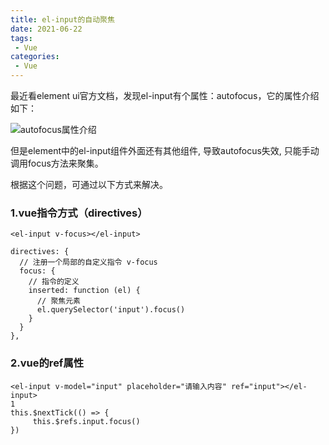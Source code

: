 ```yaml
---
title: el-input的自动聚焦
date: 2021-06-22
tags:
 - Vue
categories: 
 - Vue
---
```


最近看element ui官方文档，发现el-input有个属性：autofocus，它的属性介绍如下：

![autofocus属性介绍](https://gitee.com/zhaoshier/blogimage/raw/master/images/autofocus.png)

但是element中的el-input组件外面还有其他组件, 导致autofocus失效, 只能手动调用focus方法来聚集。   

根据这个问题，可通过以下方式来解决。

### 1.vue指令方式（directives）
```
<el-input v-focus></el-input>

directives: {
  // 注册一个局部的自定义指令 v-focus
  focus: {
    // 指令的定义
    inserted: function (el) {
      // 聚焦元素
      el.querySelector('input').focus()
    }
  }
},
```

### 2.vue的ref属性
```
<el-input v-model="input" placeholder="请输入内容" ref="input"></el-input>
1
this.$nextTick(() => {
     this.$refs.input.focus()
})
```